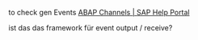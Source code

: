 to check gen Events [ABAP Channels | SAP Help Portal](https://help.sap.com/docs/SAP_S4HANA_ON-PREMISE/05d041d3df1a4595a3c45f57c15e2325/18ef61f6415743658407d4d17f06e950.html?locale=de-DE)

ist das das framework für event output / receive?